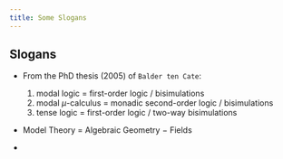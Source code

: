 ```yaml
---
title: Some Slogans
--- 
```


## Slogans

- From the PhD thesis (2005) of `Balder ten Cate`:
    1. modal logic $=$ first-order logic / bisimulations
    2. modal $\mu$-calculus $=$ monadic second-order logic / bisimulations
    3. tense logic $=$ first-order logic / two-way bisimulations



- Model Theory $=$ Algebraic Geometry $-$ Fields


- 




